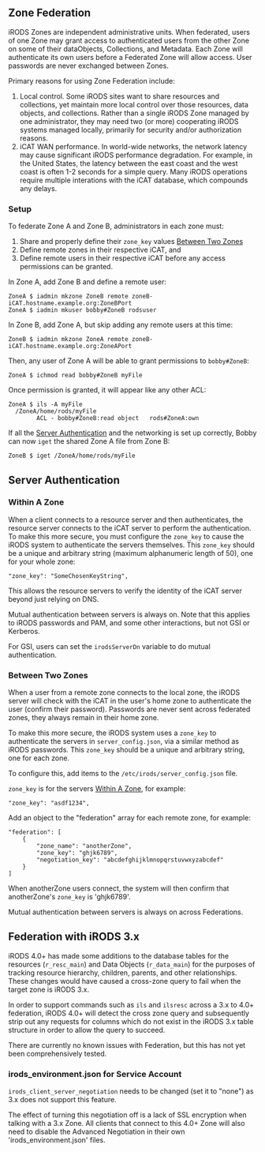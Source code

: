## Zone Federation

iRODS Zones are independent administrative units.  When federated, users of one Zone may grant access to authenticated users from the other Zone on some of their dataObjects, Collections, and Metadata.  Each Zone will authenticate its own users before a Federated Zone will allow access.  User passwords are never exchanged between Zones.

Primary reasons for using Zone Federation include:

1. Local control. Some iRODS sites want to share resources and collections, yet maintain more local control over those resources, data objects, and collections. Rather than a single iRODS Zone managed by one administrator, they may need two (or more) cooperating iRODS systems managed locally, primarily for security and/or authorization reasons.
1. iCAT WAN performance. In world-wide networks, the network latency may cause significant iRODS performance degradation. For example, in the United States, the latency between the east coast and the west coast is often 1-2 seconds for a simple query. Many iRODS operations require multiple interations with the iCAT database, which compounds any delays.

### Setup

To federate Zone A and Zone B, administrators in each zone must:

1. Share and properly define their `zone_key` values [Between Two Zones](#between-two-zones)
2. Define remote zones in their respective iCAT, and
3. Define remote users in their respective iCAT before any access permissions can be granted.


In Zone A, add Zone B and define a remote user:

~~~
ZoneA $ iadmin mkzone ZoneB remote zoneB-iCAT.hostname.example.org:ZoneBPort
ZoneA $ iadmin mkuser bobby#ZoneB rodsuser
~~~

In Zone B, add Zone A, but skip adding any remote users at this time:

~~~
ZoneB $ iadmin mkzone ZoneA remote zoneB-iCAT.hostname.example.org:ZoneAPort
~~~

Then, any user of Zone A will be able to grant permissions to `bobby#ZoneB`:

~~~
ZoneA $ ichmod read bobby#ZoneB myFile
~~~

Once permission is granted, it will appear like any other ACL:

~~~
ZoneA $ ils -A myFile
  /ZoneA/home/rods/myFile
        ACL - bobby#ZoneB:read object   rods#ZoneA:own
~~~

If all the [Server Authentication](#server-authentication) and the networking is set up correctly, Bobby can now `iget` the shared Zone A file from Zone B:

~~~
ZoneB $ iget /ZoneA/home/rods/myFile
~~~

## Server Authentication

### Within A Zone

When a client connects to a resource server and then authenticates, the resource server connects to the iCAT server to perform the authentication. To make this more secure, you must configure the `zone_key` to cause the iRODS system to authenticate the servers themselves. This `zone_key` should be a unique and arbitrary string (maximum alphanumeric length of 50), one for your whole zone:

~~~
"zone_key": "SomeChosenKeyString",
~~~

This allows the resource servers to verify the identity of the iCAT server beyond just relying on DNS.

Mutual authentication between servers is always on.  Note that this applies to iRODS passwords and PAM, and some other interactions, but not GSI or Kerberos.

For GSI, users can set the `irodsServerDn` variable to do mutual authentication.

### Between Two Zones

When a user from a remote zone connects to the local zone, the iRODS server will check with the iCAT in the user's home zone to authenticate the user (confirm their password).  Passwords are never sent across federated zones, they always remain in their home zone.

To make this more secure, the iRODS system uses a `zone_key` to authenticate the servers in `server_config.json`, via a similar method as iRODS passwords. This `zone_key` should be a unique and arbitrary string, one for each zone.

To configure this, add items to the `/etc/irods/server_config.json` file.

`zone_key` is for the servers [Within A Zone](#within-a-zone), for example:

~~~
"zone_key": "asdf1234",
~~~

Add an object to the "federation" array for each remote zone, for example:

~~~
"federation": [
    {
        "zone_name": "anotherZone",
        "zone_key": "ghjk6789",
        "negotiation_key": "abcdefghijklmnopqrstuvwxyzabcdef"
    }
]
~~~

When anotherZone users connect, the system will then confirm that anotherZone's `zone_key` is 'ghjk6789'.

Mutual authentication between servers is always on across Federations.

## Federation with iRODS 3.x

iRODS 4.0+ has made some additions to the database tables for the resources (`r_resc_main`) and Data Objects (`r_data_main`) for the purposes of tracking resource hierarchy, children, parents, and other relationships.  These changes would have caused a cross-zone query to fail when the target zone is iRODS 3.x.

In order to support commands such as `ils` and `ilsresc` across a 3.x to 4.0+ federation, iRODS 4.0+ will detect the cross zone query and subsequently strip out any requests for columns which do not exist in the iRODS 3.x table structure in order to allow the query to succeed.

There are currently no known issues with Federation, but this has not yet been comprehensively tested.

### irods_environment.json for Service Account

`irods_client_server_negotiation` needs to be changed (set it to "none") as 3.x does not support this feature.

The effect of turning this negotiation off is a lack of SSL encryption when talking with a 3.x Zone.  All clients that connect to this 4.0+ Zone will also need to disable the Advanced Negotiation in their own 'irods_environment.json' files.

